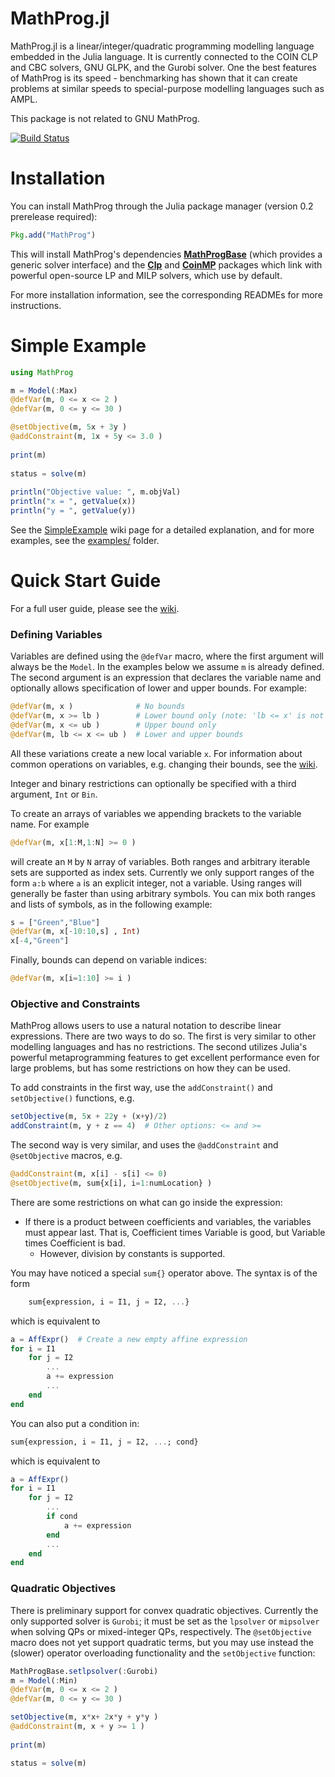 MathProg.jl
===========

MathProg.jl is a linear/integer/quadratic programming modelling language
embedded in the Julia language. It is currently connected to the COIN CLP and
CBC solvers, GNU GLPK, and the Gurobi solver. One the best features of MathProg
is its speed - benchmarking has shown that it can create problems at similar
speeds to special-purpose modelling languages such as AMPL.

This package is not related to GNU MathProg.

[![Build Status](https://travis-ci.org/IainNZ/MathProg.jl.png)](https://travis-ci.org/IainNZ/MathProg.jl)

# Installation

You can install MathProg through the Julia package manager (version 0.2 prerelease required):

```jl
Pkg.add("MathProg")
```

This will install MathProg's dependencies **[MathProgBase]** (which provides
a generic solver interface) and the **[Clp]** and **[CoinMP]** packages which
link with powerful open-source LP and MILP solvers, which use by default.

For more installation information, see the corresponding READMEs for more instructions.

[MathProgBase]: https://github.com/mlubin/MathProgBase.jl
[Clp]: https://github.com/mlubin/Clp.jl
[CoinMP]: https://github.com/mlubin/CoinMP.jl

# Simple Example

```jl
using MathProg

m = Model(:Max)
@defVar(m, 0 <= x <= 2 )
@defVar(m, 0 <= y <= 30 )

@setObjective(m, 5x + 3y )
@addConstraint(m, 1x + 5y <= 3.0 )
    
print(m)
    
status = solve(m)
    
println("Objective value: ", m.objVal)
println("x = ", getValue(x))
println("y = ", getValue(y))
```

See the [SimpleExample] wiki page for a detailed explanation, and for 
more examples, see the [examples/] folder.

[SimpleExample]: https://github.com/IainNZ/MathProg.jl/wiki/Simple-Example
[examples/]: https://github.com/IainNZ/MathProg.jl/tree/master/examples

# Quick Start Guide

For a full user guide, please see the [wiki](https://github.com/IainNZ/MathProg.jl/wiki/MathProg.jl-Wiki).

### Defining Variables

Variables are defined using the ``@defVar`` macro, where the first argument
will always be the ``Model``. In the examples below we assume ``m`` is already
defined. The second argument is an expression that declares the variable name
and optionally allows specification of lower and upper bounds. For example:

```jl
@defVar(m, x )              # No bounds
@defVar(m, x >= lb )        # Lower bound only (note: 'lb <= x' is not valid)
@defVar(m, x <= ub )        # Upper bound only
@defVar(m, lb <= x <= ub )  # Lower and upper bounds
```

All these variations create a new local variable ``x``. For information about
common operations on variables, e.g. changing their bounds, see the
[wiki](https://github.com/IainNZ/MathProg.jl/wiki/Variables).

Integer and binary restrictions can optionally be specified with a third 
argument, ``Int`` or ``Bin``.

To create an arrays of variables we appending brackets to the variable name.
For example

```jl
@defVar(m, x[1:M,1:N] >= 0 )
```

will create an ``M`` by ``N`` array of variables. Both ranges and arbitrary
iterable sets are supported as index sets. Currently we only support ranges
of the form ``a:b`` where ``a`` is an explicit integer, not a variable. 
Using ranges will generally be faster than using arbitrary symbols. You can
mix both ranges and lists of symbols, as in the following example:

```jl
s = ["Green","Blue"]
@defVar(m, x[-10:10,s] , Int)
x[-4,"Green"]
```

Finally, bounds can depend on variable indices:
```jl
@defVar(m, x[i=1:10] >= i )
```

### Objective and Constraints

MathProg allows users to use a natural notation to describe linear expressions.
There are two ways to do so. The first is very similar to other modelling
languages and has no restrictions. The second utilizes Julia's powerful
metaprogramming features to get excellent performance even for large problems,
but has some restrictions on how they can be used.

To add constraints in the first way, use the ``addConstraint()`` and ``setObjective()``
functions, e.g.

```jl
setObjective(m, 5x + 22y + (x+y)/2)
addConstraint(m, y + z == 4)  # Other options: <= and >=
```

The second way is very similar, and uses the ``@addConstraint`` and ``@setObjective``
macros, e.g.

```jl
@addConstraint(m, x[i] - s[i] <= 0)  
@setObjective(m, sum{x[i], i=1:numLocation} )
```
    
There are some restrictions on what can go inside the expression:
 * If there is a product between coefficients and variables, the variables
   must appear last. That is, Coefficient times Variable is good, but 
   Variable times Coefficient is bad.
   * However, division by constants is supported.

You may have noticed a special ``sum{}`` operator above. The syntax is of the 
form
```jl	
	sum{expression, i = I1, j = I2, ...}
```
which is equivalent to
```jl
a = AffExpr()  # Create a new empty affine expression
for i = I1
    for j = I2
        ...
        a += expression
        ...
    end
end
```

You can also put a condition in:
```jl
sum{expression, i = I1, j = I2, ...; cond} 
```
which is equivalent to

```jl
a = AffExpr()
for i = I1
    for j = I2
        ...
        if cond
            a += expression
        end
        ...
    end
end
```

### Quadratic Objectives ###

There is preliminary support for convex quadratic objectives. Currently the
only supported solver is ``Gurobi``; it must be set as the ``lpsolver`` or 
``mipsolver`` when solving QPs or mixed-integer QPs, respectively. The 
``@setObjective`` macro does not yet support quadratic terms, but you may
use instead the (slower) operator overloading functionality and the 
``setObjective`` function:

```jl
MathProgBase.setlpsolver(:Gurobi)
m = Model(:Min)
@defVar(m, 0 <= x <= 2 )
@defVar(m, 0 <= y <= 30 )

setObjective(m, x*x+ 2x*y + y*y )
@addConstraint(m, x + y >= 1 )
  
print(m)

status = solve(m)
```
